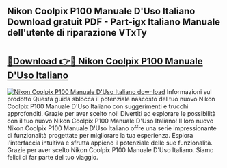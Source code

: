 ## Nikon Coolpix P100 Manuale D'Uso Italiano Download gratuit PDF - Part-igx Italiano Manuale dell'utente di riparazione VTxTy

# <h2><a href="http://dfgwpox.blite.top/?on=Nikon+Coolpix+P100+Manuale+D%27Uso+Italiano">🔗Download 👉🔴 Nikon Coolpix P100 Manuale D'Uso Italiano</a></h2>

[![Nikon Coolpix P100 Manuale D'Uso Italiano download](https://i.imgur.com/lujVjoI.png)](http://dfgwpox.blite.top/?on=Nikon+Coolpix+P100+Manuale+D%27Uso+Italiano)
Informazioni sul prodotto Questa guida sblocca il potenziale nascosto del tuo nuovo Nikon Coolpix P100 Manuale D'Uso Italiano con suggerimenti e trucchi approfonditi. Grazie per aver scelto noi! Divertiti ad esplorare le possibilità con il tuo nuovo Nikon Coolpix P100 Manuale D'Uso Italiano! Il loro nuovo Nikon Coolpix P100 Manuale D'Uso Italiano offre una serie impressionante di funzionalità progettate per migliorare la tua esperienza. Esplora l'interfaccia intuitiva e sfrutta appieno il potenziale delle sue funzionalità. Grazie per aver scelto Nikon Coolpix P100 Manuale D'Uso Italiano. Siamo felici di far parte del tuo viaggio.
